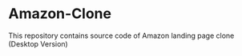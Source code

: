 # Amazon-Clone
This repository contains source code of Amazon landing page clone (Desktop Version) 
